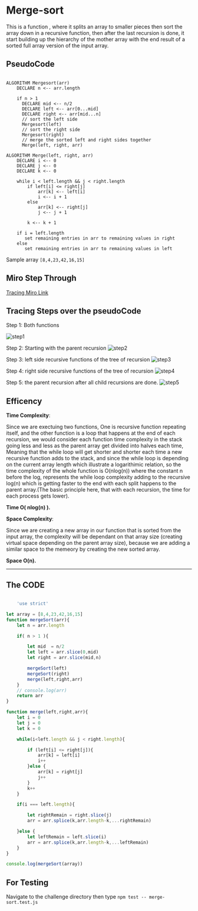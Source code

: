 # Merge-sort

This is a function , where it splits an array to smaller pieces then sort the array down in a recursive function, then after the last recursion is done, it start building up the hierarchy of the mother array with the end result of a sorted full array version of the input array.

## PseudoCode

``` pseudocode

ALGORITHM Mergesort(arr)
    DECLARE n <-- arr.length

    if n > 1
      DECLARE mid <-- n/2
      DECLARE left <-- arr[0...mid]
      DECLARE right <-- arr[mid...n]
      // sort the left side
      Mergesort(left)
      // sort the right side
      Mergesort(right)
      // merge the sorted left and right sides together
      Merge(left, right, arr)

ALGORITHM Merge(left, right, arr)
    DECLARE i <-- 0
    DECLARE j <-- 0
    DECLARE k <-- 0

    while i < left.length && j < right.length
        if left[i] <= right[j]
            arr[k] <-- left[i]
            i <-- i + 1
        else
            arr[k] <-- right[j]
            j <-- j + 1

        k <-- k + 1

    if i = left.length
       set remaining entries in arr to remaining values in right
    else
       set remaining entries in arr to remaining values in left

  ```

  Sample array `[8,4,23,42,16,15]`

## Miro Step Through

[Tracing Miro Link](https://miro.com/app/board/uXjVMsfMSyo=/?share_link_id=704604931452)

## Tracing Steps over the pseudoCode

Step 1: Both functions

![step1](./assets/step1.jpg)

Step 2: Starting with the parent recursion
![step2](./assets/step2.jpg)

Step 3: left side recursive functions of the tree of recursion
![step3](./assets/step3.jpg)

Step 4: right side recursive functions of the tree of recursion
![step4](./assets/step4.jpg)

Step 5: the parent recursion after all child recursions are done.
![step5](./assets/step5.jpg)

## Efficency

**Time Complexity**:

Since we are exectuing two functions, One is recursive function repeating itself, and the other function is a loop that happens at the end of each recursion, we would consider each function time complexity in the stack going less and less as the parent array get divided into halves each time, Meaning that the while loop will get shorter and shorter each time a new recursive function adds to the stack, and since the while loop is depending on the current array length which illustrate a logarithimic relation, so the time complexity of the whole function is 
O(nlog(n)) where the constant n before the log, represents the while loop complexity adding to the recursive log(n) which is getting faster to the end with each split happens to the parent array.(The basic principle here, that with each recursion, the time for each process gets lower).

**Time O( nlog(n) ).**

**Space Complexity**:

Since we are creating a new array in our function that is sorted from the input array, the complexity will be dependant on that array size (creating virtual space depending on the parent array size), because we are adding a similar space to the memeory by creating the new sorted array.

**Space O(n).**

---

## The CODE

``` javascript

    'use strict'

let array = [8,4,23,42,16,15]
function mergeSort(arr){
    let n = arr.length

    if( n > 1 ){

        let mid  = n/2
        let left = arr.slice(0,mid)
        let right = arr.slice(mid,n)

        mergeSort(left)
        mergeSort(right)
        merge(left,right,arr)
    }
    // console.log(arr)
    return arr
}

function merge(left,right,arr){
    let i = 0
    let j = 0
    let k = 0

    while(i<left.length && j < right.length){

        if (left[i] <= right[j]){
            arr[k] = left[i]
            i++
        }else {
            arr[k] = right[j]
            j++
        }
        k++
    }

    if(i === left.length){

        let rightRemain = right.slice(j)
        arr = arr.splice(k,arr.length-k,...rightRemain)

    }else {
        let leftRemain = left.slice(i)
        arr = arr.splice(k,arr.length-k,...leftRemain)
    }
}

console.log(mergeSort(array))

```

## For Testing

Navigate to the challenge directory then type `npm test -- merge-sort.test.js`
